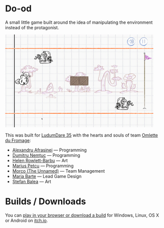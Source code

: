 # Do-od

A small little game built around the idea of manipulating the environment instead of the protagonist.

![](gameplay.gif)

This was built for [LudumDare 35][ludum] with the hearts and souls of team [Omlette du Fromage][team]:
  * [Alexandru Afrasinei][alex] — Programming
  * [Dumitru Nemțuc][dumi] — Programming
  * [Helen Rowlett-Barbu][helen] — Art
  * [Marius Petcu][marius] — Programming
  * [Morco (The Unnamed)][morco] — Team Management
  * [Maria Barte][maria] — Lead Game Design
  * [Ștefan Balea][stefan] — Art

# Builds / Downloads

You can [play in your browser or download a build][builds] for Windows, Linux, OS X or Android on [itch.io][builds].

[alex]: https://github.com/aiafrasinei
[marius]: http://petcu.me
[stefan]: https://www.behance.net/arhifane
[dumi]: https://github.com/dumytru
[morco]: http://www.morco.ro
[maria]: http://students.waterfrontgames.com/m_barte/index.html
[helen]: http://helenrowlett2.wix.com/helenrowlettartist

[builds]: https://omlettedufromage.itch.io/do-od
[team]: http://ludumdare.com/compo/author/omlette-du-fromage/
[ludum]: http://ludumdare.com/compo/ludum-dare-35/
